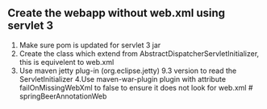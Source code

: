 ## Create the webapp without web.xml using servlet 3
1. Make sure pom is updated for servlet 3 jar
2. Create the class which extend from AbstractDispatcherServletInitializer, this is equivelent to web.xml
3. Use maven jetty plug-in (org.eclipse.jetty) 9.3 version to read the ServletInitializer
4.Use maven-war-plugin plugin with attribute failOnMissingWebXml to false to ensure it does not look for web.xml # springBeerAnnotationWeb

